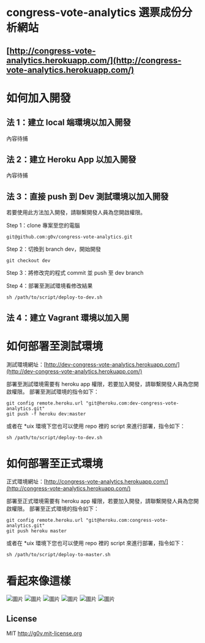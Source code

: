 # congress-vote-analytics 選票成份分析網站

## [http://congress-vote-analytics.herokuapp.com/](http://congress-vote-analytics.herokuapp.com/)

如何加入開發
==========

## 法 1：建立 local 端環境以加入開發

內容待捕

## 法 2：建立 Heroku App 以加入開發

內容待捕

## 法 3：直接 push 到 Dev 測試環境以加入開發

若要使用此方法加入開發，請聯繫開發人員為您開啟權限。

Step 1：clone 專案至您的電腦

```
git@github.com:g0v/congress-vote-analytics.git
```

Step 2：切換到 branch dev，開始開發

```
git checkout dev
```

Step 3：將修改完的程式 commit 並 push 至 dev branch

Step 4：部署至測試環境看修改結果

```
sh /path/to/script/deploy-to-dev.sh
```

## 法 4：建立 Vagrant 環境以加入開

如何部署至測試環境
==========

測試環境網址：[http://dev-congress-vote-analytics.herokuapp.com/](http://dev-congress-vote-analytics.herokuapp.com/)

部署至測試環境需要有 heroku app 權限，若要加入開發，請聯繫開發人員為您開啟權限。
部署至測試環境的指令如下：

```
git config remote.heroku.url "git@heroku.com:dev-congress-vote-analytics.git"
git push -f heroku dev:master
```

或者在 *uix 環境下您也可以使用 repo 裡的 script 來進行部署，指令如下：

```
sh /path/to/script/deploy-to-dev.sh
```

如何部署至正式環境
==========

正式環境網址：[http://congress-vote-analytics.herokuapp.com/](http://congress-vote-analytics.herokuapp.com/)

部署至正式環境需要有 heroku app 權限，若要加入開發，請聯繫開發人員為您開啟權限。
部署至正式環境的指令如下：

```
git config remote.heroku.url "git@heroku.com:congress-vote-analytics.git"
git push heroku master
```

或者在 *uix 環境下您也可以使用 repo 裡的 script 來進行部署，指令如下：

```
sh /path/to/script/deploy-to-master.sh
```

看起來像這樣
==============

![圖片](https://raw.github.com/g0v/congress-vote-analytics/master/public/image/screenshot-1.png)
![圖片](https://raw.github.com/g0v/congress-vote-analytics/master/public/image/screenshot-2.png)
![圖片](https://raw.github.com/g0v/congress-vote-analytics/master/public/image/screenshot-3.png)
![圖片](https://raw.github.com/g0v/congress-vote-analytics/master/public/image/screenshot-4.png)
![圖片](https://raw.github.com/g0v/congress-vote-analytics/master/public/image/screenshot-5.png)
![圖片](https://raw.github.com/g0v/congress-vote-analytics/master/public/image/screenshot-6.png)

## License

MIT http://g0v.mit-license.org